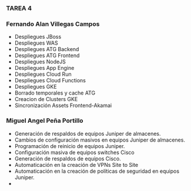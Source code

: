 ### TAREA 4

### Fernando Alan Villegas Campos

- Despliegues JBoss
- Despliegues WAS
- Despliegues ATG Backend
- Despliegues ATG Frontend
- Despliegues NodeJS
- Despliegues App Engine
- Despliegues Cloud Run
- Despliegues Cloud Functions
- Despliegues GKE
- Borrado temporales y cache ATG
- Creacion de Clusters GKE
- Sincronización Assets Frontend-Akamai

### Miguel Angel Peña Portillo

- Generación de respaldos de equipos Juniper de almacenes.
- Cambios de configuración masivos en equipos Juniper de almacenes.
- Programación de reinicio de equipos Juniper.
- Configuración masiva de equipos switches Cisco
- Generación de respaldos de equipos Cisco.
- Automaticación en la creación de VPNs Site to Site
- Automaticación en la creación de políticas de seguridad en equipos Juniper.
- 
